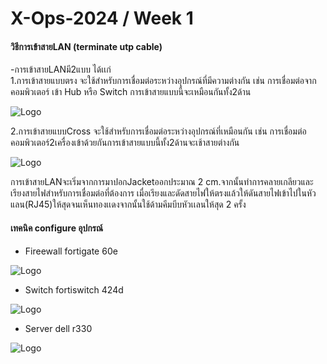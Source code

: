 # X-Ops-2024 / Week 1 
#### วิธีการเข้าสายLAN (terminate utp cable)
 -การเข้าสายLANมี2แบบ ได้เเก่  
1.การเข้าสายแบบตรง จะใช้สำหรับการเชื่อมต่อระหว่างอุปกรณ์ที่มีความต่างกัน เช่น การเชื่อมต่อจากคอมพิวเตอร์ เข้า Hub หรือ Switch การเข้าสายแบบนี้จะเหมือนกันทั้ง2ด้าน

![Logo](https://www.similantechnology.com/images/news&article/1306778114.jpg)

2.การเข้าสายแบบCross จะใช้สำหรับการเชื่อมต่อระหว่างอุปกรณ์ที่เหมือนกัน เช่น การเชื่อมต่อคอมพิวเตอร์2เครื่องเข้าด้วยกันการเข้าสายแบบนี้ทั้ง2ด้านจะเช้าสายต่างกัน

![Logo](https://www.similantechnology.com/images/news&article/1306778420.jpg)

การเข้าสายLANจะเริ่มจากการมาปอกJacketออกประมาณ 2 cm.จากนั้นทำการคลายเกลียวและเรียงสายไฟสำหรับการเชื่อมต่อที่ต้องการ เมื่อเรียงและดัดสายไฟให้ตรงแล้วให้ดันสายไฟเข้าไปในหัวแลน(RJ45)ให้สุดจนเห็นทองเเดงจากนั้นใช้ด้ามคีมบีบหัวเเลนให้สุด 2 ครั้ง

####  เทคนิค configure อุปกรณ์ 
- Fireewall fortigate 60e

![Logo](https://www.tbpgroup.com/wp-content/uploads/2018/05/fortigate-60e-500x400.png)

- Switch fortiswitch 424d
  
![Logo](https://encrypted-tbn0.gstatic.com/images?q=tbn:ANd9GcTRK8DUjqK0NHeot6dOj2PprkFROuugANzQ2SENCfRYWOMQENSyrMqPOEm7T1Kk2nGONQ&usqp=CAU)

- Server dell r330

![Logo](https://media.xbyte.com/cdn-cgi/image/width=500,height=320,format=auto,fit=scale-down/servers/Dell-PowerEdge-R330-Server_01.png)






